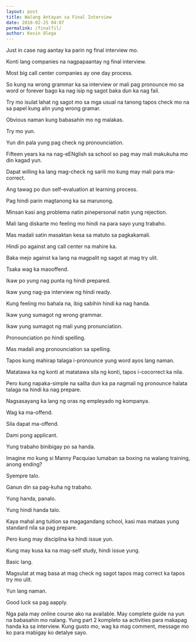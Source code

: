 ```yaml
--- 
layout: post 
title: Walang Antayan sa Final Interview
date: 2018-02-25 04:07
permalink: /finalfil/ 
author: Kevin Olega 
--- 
```



Just in case nag aantay ka parin ng final interview mo.

Konti lang companies na nagpapaantay ng final interview. 

Most big call center companies ay one day process. 

So kung na wrong grammar ka sa interview or mali pag pronounce mo sa word or forever bago ka nag isip ng sagot baka dun ka nag fail. 


Try mo isulat lahat ng sagot mo sa mga usual na tanong tapos check mo na sa papel kung alin yung wrong gramar. 

Obvious naman kung babasahin mo ng malakas. 

Try mo yun. 

Yun din pala yung pag check ng pronounciation.

Fifteen years ka na nag-eENglish sa school so pag may mali makukuha mo din kagad yun.

Dapat willing ka lang mag-check ng sarili mo kung may mali para ma-correct.

Ang tawag po dun self-evaluation at learning process.

Pag hindi parin magtanong ka sa marunong. 

Minsan kasi ang problema natin pinepersonal natin yung rejection. 

Mali lang diskarte mo feeling mo hindi na para sayo yung trabaho. 

Mas madali satin masaktan kesa sa matuto sa pagkakamali. 

Hindi po against ang call center na mahire ka. 

Baka mejo against ka lang na magpalit ng sagot at mag try ulit. 

Tsaka wag ka maooffend.

Ikaw po yung nag punta ng hindi prepared.

Ikaw yung nag-pa interview ng hindi ready.

Kung feeling mo bahala na, ibig sabihin hindi ka nag handa.

Ikaw yung sumagot ng wrong grammar.

Ikaw yung sumagot ng mali yung pronunciation. 

Pronounciation po hindi spelling.

Mas madali ang pronounciation sa spelling.

Tapos kung mahirap talaga i-pronounce yung word ayos lang naman. 

Matatawa ka ng konti at matatawa sila ng konti, tapos i-cocorrect ka nila.

Pero kung napaka-simple na salita dun ka pa nagmali ng pronounce halata talaga na hindi ka nag prepare.

Nagsasayang ka lang ng oras ng empleyado ng kompanya.

Wag ka ma-offend. 

Sila dapat ma-offend. 

Dami pong applicant.

Yung trabaho binibigay po sa handa.

Imagine mo kung si Manny Pacquiao lumaban sa boxing na walang training, anong ending?

Syempre talo.

Ganun din sa pag-kuha ng trabaho.

Yung handa, panalo.

Yung hindi handa talo.

Kaya mahal ang tuition sa magagandang school, kasi mas mataas yung standard nila sa pag prepare.

Pero kung may disciplina ka hindi issue yun.

Kung may kusa ka na mag-self study, hindi issue yung.

Basic lang.

Magsulat at mag basa at mag check ng sagot tapos mag correct ka tapos try mo ulit.

Yun lang naman. 

Good luck sa pag aapply.

Nga pala may online course ako na available. May complete guide na yun na babasahin mo nalang. Yung part 2 kompleto sa activities para makapag handa ka sa interview. Kung gusto mo, wag ka mag comment, message mo ko para mabigay ko detalye sayo.